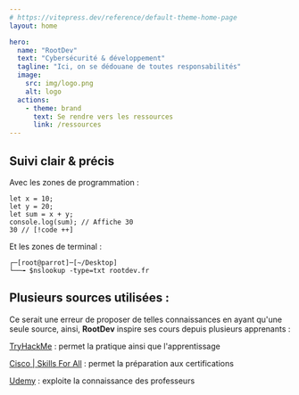 ```yaml
---
# https://vitepress.dev/reference/default-theme-home-page
layout: home

hero:
  name: "RootDev"
  text: "Cybersécurité & développement"
  tagline: "Ici, on se dédouane de toutes responsabilités"
  image:
    src: img/logo.png
    alt: logo
  actions:
    - theme: brand
      text: Se rendre vers les ressources
      link: /ressources
---
```


## Suivi clair & précis
Avec les zones de programmation :
```javascript:line-numbers=1 {4}
let x = 10;
let y = 20;
let sum = x + y;
console.log(sum); // Affiche 30
30 // [!code ++]
```

Et les zones de terminal :
```shell
┌─[root@parrot]─[~/Desktop]
└──╼ $nslookup -type=txt rootdev.fr
```

## Plusieurs sources utilisées :

Ce serait une erreur de proposer de telles connaissances en ayant qu'une seule source, ainsi, **RootDev** inspire ses cours depuis plusieurs apprenants :

[TryHackMe](https://tryhackme.com) : permet la pratique ainsi que l'apprentissage

[Cisco | Skills For All](https://skillsforall.com) : permet la préparation aux certifications

[Udemy](https://udemy.com) : exploite la connaissance des professeurs